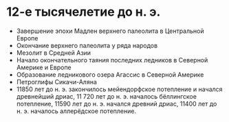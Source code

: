 # 12-е тысячелетие до н. э.

*   Завершение эпохи Мадлен верхнего палеолита в Центральной Европе
*   Окончание верхнего палеолита у ряда народов
*   Мезолит в Средней Азии
*   Начало окончательного таяния последних ледников в Северной Америке и Европе
*   Образование ледникового озера Агассис в Северной Америке
*   Петроглифы Сикачи-Аляна
*   11850 лет до н. э. закончилось мейендорфское потепление и начался
    древнейший дриас, 11 720 лет до н. э. началось бёллингское потепление,
    11590 лет до н. э. начался древний дриас, 11400 лет до н. э. началось
    аллерёдское потепление.
